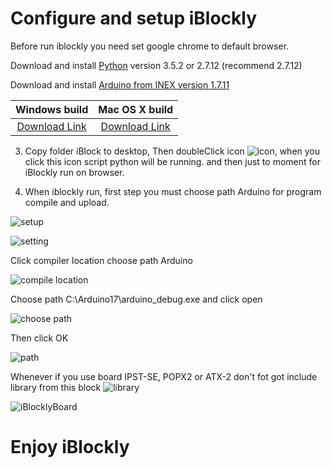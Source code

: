# Configure and setup iBlockly

Before run iblockly you need set google chrome to default browser.

Download and install [Python][1] version 3.5.2 or 2.7.12 (recommend 2.7.12)

Download and install [Arduino from INEX version 1.7.11][4]

| Windows build       | Mac OS X build       |
|:-------------------:|:--------------------:|
| [Download Link][2]  | [Download Link][3]    |

3. Copy folder iBlock to desktop, Then doubleClick icon ![icon](http://doc.inex.co.th/wp-content/uploads/2016/11/2016-12-08_152631.png), when you click this icon script python will be running. and then just to moment for iBlockly run on browser.

4. When iblockly run, first step you must choose path Arduino for program compile and upload.

  ![setup](http://doc.inex.co.th/wp-content/uploads/2016/11/2016-12-08_153710-1024x519.png)

  ![setting](http://doc.inex.co.th/wp-content/uploads/2016/11/2016-12-08_153811.png)

  Click compiler location choose path Arduino

  ![compile location](http://doc.inex.co.th/wp-content/uploads/2016/11/2016-12-10_152545.png)

  Choose path C:\Arduino17\arduino_debug.exe and click open

  ![choose path](http://doc.inex.co.th/wp-content/uploads/2016/11/2016-12-08_153931.png)

  Then click OK

  ![path](http://doc.inex.co.th/wp-content/uploads/2016/11/2016-12-10_154632.png)

  Whenever if you use board IPST-SE, POPX2 or ATX-2 don't fot got include library from this block ![library](http://doc.inex.co.th/wp-content/uploads/2016/11/2016-12-08_160456.png)

  ![iBlocklyBoard](http://doc.inex.co.th/wp-content/uploads/2016/11/Picture1-1.png)

  # Enjoy iBlockly

[1]: https://www.python.org/downloads/
[2]: http://www.inex.co.th/store/software/Arduino1.7.11_Setup161201.exe
[3]: http://www.inex.co.th/store/software/Arduino1.7.11_Setup161201.dmg
[4]: http://inex.co.th/shop/index.php/software-download
